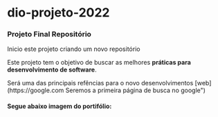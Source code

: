 # <h1>dio-projeto-2022</h1>
### <h3>Projeto Final Repositório</h3>
<p>Inicio este projeto criando um novo repositório</p>
Este projeto tem o objetivo de buscar as melhores <strong>práticas para desenvolvimento de software</strong>.
<p>Será uma das principais refências para o novo desenvolvimentos [web](https://google.com Seremos a primeira página de busca no google")<br>
<h4>Segue abaixo imagem do portifólio:</h4
  
